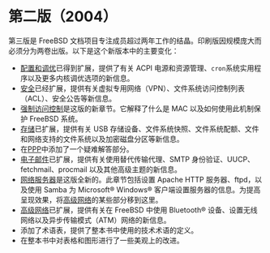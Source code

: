 # 第二版（2004）

第三版是 FreeBSD 文档项目专注成员超过两年工作的结晶。印刷版因规模庞大而必须分为两卷出版。以下是这个新版本中的主要变化：

- [配置和调优](https://docs.freebsd.org/en/books/handbook/book/#config-tuning)已得到扩展，提供了有关 ACPI 电源和资源管理、`cron`系统实用程序以及更多内核调优选项的新信息。
- [安全](https://docs.freebsd.org/en/books/handbook/book/#security)已经扩展，提供有关虚拟专用网络（VPN）、文件系统访问控制列表（ACL）、安全公告等新信息。
- [强制访问控制](https://docs.freebsd.org/en/books/handbook/book/#mac)是这版的新章节。它解释了什么是 MAC 以及如何使用此机制保护 FreeBSD 系统。
- [存储](https://docs.freebsd.org/en/books/handbook/book/#disks)已扩展，提供有关 USB 存储设备、文件系统快照、文件系统配额、文件和网络支持的文件系统以及加密磁盘分区等新信息。
- 在[PPP](https://docs.freebsd.org/en/books/handbook/book/#ppp-and-slip)中添加了一个疑难解答部分。
- [电子邮件](https://docs.freebsd.org/en/books/handbook/book/#mail)已扩展，提供有关使用替代传输代理、SMTP 身份验证、UUCP、fetchmail、procmail 以及其他高级主题的新信息。
- [网络服务器](https://docs.freebsd.org/en/books/handbook/book/#network-servers)是这版全新的。此章节包括设置 Apache HTTP 服务器、ftpd，以及使用 Samba 为 Microsoft® Windows® 客户端设置服务器的信息。为提高呈现效果，将[高级网络](https://docs.freebsd.org/en/books/handbook/book/#advanced-networking)的某些部分移到这里。
- [高级网络](https://docs.freebsd.org/en/books/handbook/book/#advanced-networking)已扩展，提供有关在 FreeBSD 中使用 Bluetooth® 设备、设置无线网络以及异步传输模式（ATM）网络的新信息。
- 添加了术语表，提供了整本书中使用的技术术语的定义。
- 在整本书中对表格和图形进行了一些美观上的改进。
